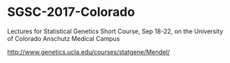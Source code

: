 # SGSC-2017-Colorado

Lectures for Statistical Genetics Short Course, Sep 18-22, on the University of Colorado Anschutz Medical Campus

<http://www.genetics.ucla.edu/courses/statgene/Mendel/>
